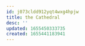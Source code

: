```yaml
---
id: j073cldd912yqt4wxg4hpjw
title: the Cathedral
desc: ''
updated: 1655450333735
created: 1655441183941
---
```


